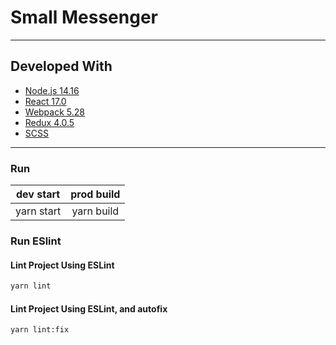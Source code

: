 # Small Messenger

---

## Developed With

* [Node.js 14.16](https://nodejs.org/en/)
* [React 17.0](https://reactjs.org/)
* [Webpack 5.28](https://webpack.js.org/)
* [Redux 4.0.5](https://redux.js.org/)
* [SCSS](http://sass-lang.com/)

---

### Run

dev start | prod build
:---: | :---:
yarn start | yarn build

### Run ESlint

#### Lint Project Using ESLint

  ```bash
  yarn lint
  ```

#### Lint Project Using ESLint, and autofix

  ```bash
  yarn lint:fix
  ```